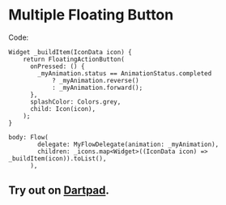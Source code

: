 # Multiple Floating Button

Code:
```
Widget _buildItem(IconData icon) {
    return FloatingActionButton(
      onPressed: () {
        _myAnimation.status == AnimationStatus.completed
            ? _myAnimation.reverse()
            : _myAnimation.forward();
      },
      splashColor: Colors.grey,
      child: Icon(icon),
    );
}
  
body: Flow(
        delegate: MyFlowDelegate(animation: _myAnimation),
        children: _icons.map<Widget>((IconData icon) => _buildItem(icon)).toList(),
      ),
```

## Try out on [Dartpad](https://dartpad.dev/?id=e6d92a37a9a3ab88b612e517a4106074). 